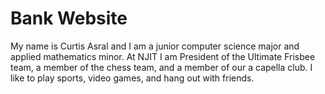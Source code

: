 # Bank Website

My name is Curtis Asral and I am a junior computer science major and applied
mathematics minor. At NJIT I am President of the Ultimate Frisbee team, a 
member of the chess team, and a member of our a capella club. 
I like to play sports, video games, and hang out with friends.
